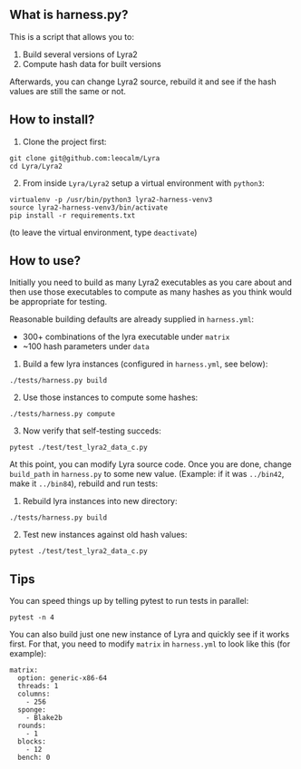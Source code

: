 ## What is harness.py?

This is a script that allows you to:
1. Build several versions of Lyra2
2. Compute hash data for built versions

Afterwards, you can change Lyra2 source, rebuild it and see if the
hash values are still the same or not.

## How to install?

1. Clone the project first:
```
git clone git@github.com:leocalm/Lyra
cd Lyra/Lyra2
```

2. From inside `Lyra/Lyra2` setup a virtual environment with `python3`:

```
virtualenv -p /usr/bin/python3 lyra2-harness-venv3
source lyra2-harness-venv3/bin/activate
pip install -r requirements.txt
```

(to leave the virtual environment, type `deactivate`)

## How to use?

Initially you need to build as many Lyra2 executables as you care
about and then use those executables to compute as many hashes as you
think would be appropriate for testing.

Reasonable building defaults are already supplied in `harness.yml`:
 - 300+ combinations of the lyra executable under `matrix`
 - ~100 hash parameters under `data`

1. Build a few lyra instances (configured in `harness.yml`, see below):

```
./tests/harness.py build
```

2. Use those instances to compute some hashes:

```
./tests/harness.py compute
```

3. Now verify that self-testing succeds:

```
pytest ./test/test_lyra2_data_c.py
```

At this point, you can modify Lyra source code. Once you are done, change `build_path` in `harness.py` to some new value. (Example: if it was `../bin42`, make it `../bin84`), rebuild and run tests:

1. Rebuild lyra instances into new directory:

```
./tests/harness.py build
```

2. Test new instances against old hash values:

```
pytest ./test/test_lyra2_data_c.py
```

## Tips

You can speed things up by telling pytest to run tests in parallel:

```
pytest -n 4
```

You can also build just one new instance of Lyra and quickly see if it
works first. For that, you need to modify `matrix` in `harness.yml` to
look like this (for example):

```
matrix:
  option: generic-x86-64
  threads: 1
  columns:
    - 256
  sponge:
    - Blake2b
  rounds:
    - 1
  blocks:
    - 12
  bench: 0
```